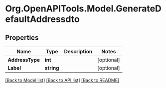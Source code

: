 # Org.OpenAPITools.Model.GenerateDefaultAddressdto

## Properties

Name | Type | Description | Notes
------------ | ------------- | ------------- | -------------
**AddressType** | **int** |  | [optional] 
**Label** | **string** |  | [optional] 

[[Back to Model list]](../../README.md#documentation-for-models) [[Back to API list]](../../README.md#documentation-for-api-endpoints) [[Back to README]](../../README.md)

